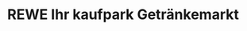 ---
title: "REWE Ihr kaufpark Getränkemarkt"
url: /schwerte/rewe-ihr-kaufpark-getraenkemarkt/
shop: Getränke
---